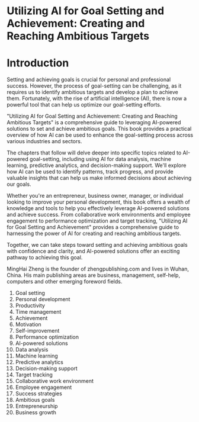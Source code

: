# Utilizing AI for Goal Setting and Achievement: Creating and Reaching Ambitious Targets

# Introduction

Setting and achieving goals is crucial for personal and professional success. However, the process of goal-setting can be challenging, as it requires us to identify ambitious targets and develop a plan to achieve them. Fortunately, with the rise of artificial intelligence (AI), there is now a powerful tool that can help us optimize our goal-setting efforts.

"Utilizing AI for Goal Setting and Achievement: Creating and Reaching Ambitious Targets" is a comprehensive guide to leveraging AI-powered solutions to set and achieve ambitious goals. This book provides a practical overview of how AI can be used to enhance the goal-setting process across various industries and sectors.

The chapters that follow will delve deeper into specific topics related to AI-powered goal-setting, including using AI for data analysis, machine learning, predictive analytics, and decision-making support. We'll explore how AI can be used to identify patterns, track progress, and provide valuable insights that can help us make informed decisions about achieving our goals.

Whether you're an entrepreneur, business owner, manager, or individual looking to improve your personal development, this book offers a wealth of knowledge and tools to help you effectively leverage AI-powered solutions and achieve success. From collaborative work environments and employee engagement to performance optimization and target tracking, "Utilizing AI for Goal Setting and Achievement" provides a comprehensive guide to harnessing the power of AI for creating and reaching ambitious targets.

Together, we can take steps toward setting and achieving ambitious goals with confidence and clarity, and AI-powered solutions offer an exciting pathway to achieving this goal.

MingHai Zheng is the founder of zhengpublishing.com and lives in Wuhan, China. His main publishing areas are business, management, self-help, computers and other emerging foreword fields.



1. Goal setting
2. Personal development
3. Productivity
4. Time management
5. Achievement
6. Motivation
7. Self-improvement
8. Performance optimization
9. AI-powered solutions
10. Data analysis
11. Machine learning
12. Predictive analytics
13. Decision-making support
14. Target tracking
15. Collaborative work environment
16. Employee engagement
17. Success strategies
18. Ambitious goals
19. Entrepreneurship
20. Business growth

